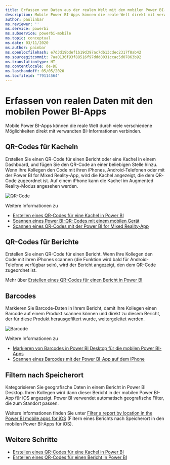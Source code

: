 ```yaml
---
title: Erfassen von Daten aus der realen Welt mit den mobilen Power BI-Apps
description: Mobile Power BI-Apps können die reale Welt direkt mit verwandten BI-Informationen verbinden – es ist keine Suche erforderlich.
author: paulinbar
ms.reviewer: ''
ms.service: powerbi
ms.subservice: powerbi-mobile
ms.topic: conceptual
ms.date: 03/11/2020
ms.author: painbar
ms.openlocfilehash: e7d3d19bdef1b19d397ac7db13cdec2317f8ab42
ms.sourcegitcommit: 7aa0136f93f88516f97ddd8031ccac5d07863b92
ms.translationtype: HT
ms.contentlocale: de-DE
ms.lasthandoff: 05/05/2020
ms.locfileid: "79114564"
---
```

# <a name="get-data-from-the-real-world-with-the-power-bi-mobile-apps"></a>Erfassen von realen Daten mit den mobilen Power BI-Apps
Mobile Power BI-Apps können die reale Welt durch viele verschiedene Möglichkeiten direkt mit verwandten BI-Informationen verbinden. 

## <a name="qr-codes-for-tiles"></a>QR-Codes für Kacheln
Erstellen Sie einen QR-Code für einen Bericht oder eine Kachel in einem Dashboard, und fügen Sie den QR-Code an einer beliebigen Stelle hinzu. Wenn Ihre Kollegen den Code mit ihren iPhones, Android-Telefonen oder mit der Power BI for Mixed Reality-App, wird die Kachel angezeigt, die dem QR-Code zugeordnet ist. Auf einem iPhone kann die Kachel im Augmented Reality-Modus angesehen werden.

![QR-Code](./media/mobile-apps-data-in-real-world-context/power-bi-ios-qr-ar-scanner-small.png)

Weitere Informationen zu

* [Erstellen eines QR-Codes für eine Kachel in Power BI](../../service-create-qr-code-for-tile.md)
* [Scannen eines Power BI-QR-Codes mit einem mobilen Gerät](mobile-apps-qr-code.md)
* [Scannen eines QR-Codes mit der Power BI for Mixed Reality-App](mobile-mixed-reality-app.md#scan-a-report-qr-code-in-holographic-view)

## <a name="qr-codes-for-reports"></a>QR-Codes für Berichte
Erstellen Sie einen QR-Code für einen Bericht.  Wenn Ihre Kollegen den Code mit ihren iPhones scannen (die Funktion wird bald für Android-Telefone verfügbar sein), wird der Bericht angezeigt, den dem QR-Code zugeordnet ist. 

Mehr über [Erstellen eines QR-Codes für einen Bericht in Power BI](../../service-create-qr-code-for-report.md)

## <a name="barcodes"></a>Barcodes
Markieren Sie Barcode-Daten in Ihrem Bericht, damit Ihre Kollegen einen Barcode auf einem Produkt scannen können und direkt zu diesem Bericht, der für diese Produkt herausgefiltert wurde, weitergeleitet werden.

![Barcode](./media/mobile-apps-data-in-real-world-context/power-bi-barcode-scanner.png)

Weitere Informationen zu

* [Markieren von Barcodes in Power BI Desktop für die mobilen Power BI-Apps](../../desktop-mobile-barcodes.md)
* [Scannen eines Barcodes mit der Power BI-App auf dem iPhone](mobile-apps-scan-barcode-iphone.md)

## <a name="filter-by-location"></a>Filtern nach Speicherort
Kategorisieren Sie geografische Daten in einem Bericht in Power BI Desktop. Ihren Kollegen wird dann dieser Bericht in der mobilen Power BI-App für iOS angezeigt. Power BI verwendet automatisch geografische Filter, die zum Standort passen.

Weitere Informationen finden Sie unter [Filter a report by location in the Power BI mobile apps for iOS](mobile-apps-geographic-filtering.md) (Filtern eines Berichts nach Speicherort in den mobilen Power BI-Apps für iOS).

## <a name="next-steps"></a>Weitere Schritte
* [Erstellen eines QR-Codes für eine Kachel in Power BI](../../service-create-qr-code-for-tile.md)
* [Erstellen eines QR-Codes für einen Bericht in Power BI](../../service-create-qr-code-for-report.md)

